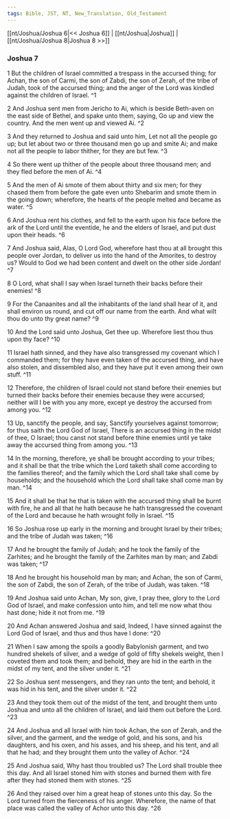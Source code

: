 ```yaml
---
tags: Bible, JST, NT, New_Translation, Old_Testament
---
```


[[nt/Joshua/Joshua 6|<< Joshua 6]] | [[nt/Joshua|Joshua]] | [[nt/Joshua/Joshua 8|Joshua 8 >>]]

### Joshua 7

1 But the children of Israel committed a trespass in the accursed thing; for Achan, the son of Carmi, the son of Zabdi, the son of Zerah, of the tribe of Judah, took of the accursed thing; and the anger of the Lord was kindled against the children of Israel.  ^1

2 And Joshua sent men from Jericho to Ai, which is beside Beth-aven on the east side of Bethel, and spake unto them, saying, Go up and view the country. And the men went up and viewed Ai.  ^2

3 And they returned to Joshua and said unto him, Let not all the people go up; but let about two or three thousand men go up and smite Ai; and make not all the people to labor thither, for they are but few.  ^3

4 So there went up thither of the people about three thousand men; and they fled before the men of Ai.  ^4

5 And the men of Ai smote of them about thirty and six men; for they chased them from before the gate even unto Shebarim and smote them in the going down; wherefore, the hearts of the people melted and became as water.  ^5

6 And Joshua rent his clothes, and fell to the earth upon his face before the ark of the Lord until the eventide, he and the elders of Israel, and put dust upon their heads.  ^6

7 And Joshua said, Alas, O Lord God, wherefore hast thou at all brought this people over Jordan, to deliver us into the hand of the Amorites, to destroy us? Would to God we had been content and dwelt on the other side Jordan!  ^7

8 O Lord, what shall I say when Israel turneth their backs before their enemies!  ^8

9 For the Canaanites and all the inhabitants of the land shall hear of it, and shall environ us round, and cut off our name from the earth. And what wilt thou do unto thy great name?  ^9

10 And the Lord said unto Joshua, Get thee up. Wherefore liest thou thus upon thy face?  ^10

11 Israel hath sinned, and they have also transgressed my covenant which I commanded them; for they have even taken of the accursed thing, and have also stolen, and dissembled also, and they have put it even among their own stuff.  ^11

12 Therefore, the children of Israel could not stand before their enemies but turned their backs before their enemies because they were accursed; neither will I be with you any more, except ye destroy the accursed from among you.  ^12

13 Up, sanctify the people, and say, Sanctify yourselves against tomorrow; for thus saith the Lord God of Israel, There is an accursed thing in the midst of thee, O Israel; thou canst not stand before thine enemies until ye take away the accursed thing from among you.  ^13

14 In the morning, therefore, ye shall be brought according to your tribes; and it shall be that the tribe which the Lord taketh shall come according to the families thereof; and the family which the Lord shall take shall come by households; and the household which the Lord shall take shall come man by man.  ^14

15 And it shall be that he that is taken with the accursed thing shall be burnt with fire, he and all that he hath because he hath transgressed the covenant of the Lord and because he hath wrought folly in Israel.  ^15

16 So Joshua rose up early in the morning and brought Israel by their tribes; and the tribe of Judah was taken;  ^16

17 And he brought the family of Judah; and he took the family of the Zarhites; and he brought the family of the Zarhites man by man; and Zabdi was taken;  ^17

18 And he brought his household man by man; and Achan, the son of Carmi, the son of Zabdi, the son of Zerah, of the tribe of Judah, was taken.  ^18

19 And Joshua said unto Achan, My son, give, I pray thee, glory to the Lord God of Israel, and make confession unto him, and tell me now what thou hast done; hide it not from me.  ^19

20 And Achan answered Joshua and said, Indeed, I have sinned against the Lord God of Israel, and thus and thus have I done:  ^20

21 When I saw among the spoils a goodly Babylonish garment, and two hundred shekels of silver, and a wedge of gold of fifty shekels weight, then I coveted them and took them; and behold, they are hid in the earth in the midst of my tent, and the silver under it.  ^21

22 So Joshua sent messengers, and they ran unto the tent; and behold, it was hid in his tent, and the silver under it.  ^22

23 And they took them out of the midst of the tent, and brought them unto Joshua and unto all the children of Israel, and laid them out before the Lord.  ^23

24 And Joshua and all Israel with him took Achan, the son of Zerah, and the silver, and the garment, and the wedge of gold, and his sons, and his daughters, and his oxen, and his asses, and his sheep, and his tent, and all that he had; and they brought them unto the valley of Achor.  ^24

25 And Joshua said, Why hast thou troubled us? The Lord shall trouble thee this day. And all Israel stoned him with stones and burned them with fire after they had stoned them with stones.  ^25

26 And they raised over him a great heap of stones unto this day. So the Lord turned from the fierceness of his anger. Wherefore, the name of that place was called the valley of Achor unto this day.  ^26

 
